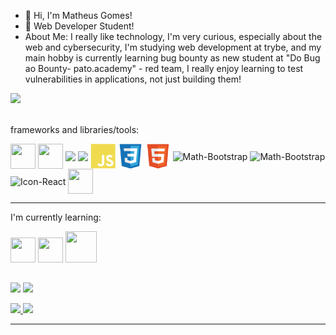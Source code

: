 - 👋 Hi, I'm Matheus Gomes!
- 🌱 Web Developer Student!
- About Me: I really like technology, I'm very curious, especially about the web and cybersecurity, I'm studying web development at trybe, and my main hobby is currently learning bug bounty as new student at "Do Bug ao Bounty- pato.academy" - red team, I really enjoy learning to test vulnerabilities in applications, not just building them! 
<img heigth="200" width="200" src="https://media.giphy.com/media/3oriNLx3dUqFgVi86I/giphy.gif">

<div style="display: inline_block"><br>
 <p>frameworks and libraries/tools:</p>
  <img align="center" height="40" width="40" src="https://cdn.jsdelivr.net/gh/devicons/devicon/icons/linux/linux-original.svg" />
  <img align="center"  height="40" width="40" src="https://cdn.jsdelivr.net/gh/devicons/devicon/icons/bash/bash-original.svg" />
  <img align="center" src="https://img.icons8.com/color/48/000000/git.png"/>
  <img align="center" width="50" src="https://img.icons8.com/ios-glyphs/30/000000/github.png"/>
  <img align="center" alt="Math-Js" height="40" width="40" src="https://raw.githubusercontent.com/devicons/devicon/master/icons/javascript/javascript-plain.svg">
  <img align="center" alt="Math-CSS" height="40" width="40" src="https://raw.githubusercontent.com/devicons/devicon/master/icons/css3/css3-original.svg">
  <img align="center" alt="Math-HTML" height="40" width="40" src="https://raw.githubusercontent.com/devicons/devicon/master/icons/html5/html5-original.svg">
  <img align="center" alt="Math-Bootstrap" height="40" width="40"
   src="https://img.icons8.com/color/48/000000/bootstrap.png"/>
 <img align="center" alt="Math-Bootstrap" height="40" width="40"
   src="https://cdn.jsdelivr.net/gh/devicons/devicon/icons/bulma/bulma-plain.svg" />
 <img align="center" alt="Icon-React" height="40" width="40"
   src="https://cdn.jsdelivr.net/gh/devicons/devicon/icons/react/react-original.svg" />
 <img align="center" height="40" width="40" src="https://cdn.jsdelivr.net/gh/devicons/devicon/icons/jest/jest-plain.svg" /><hr>
</div>
<div>
 <p>I'm currently learning:</p>
 <img height="40" width="40" src="https://cdn.jsdelivr.net/gh/devicons/devicon/icons/java/java-original.svg" />
 <img height="40" width="40" src="https://cdn.jsdelivr.net/gh/devicons/devicon/icons/spring/spring-original.svg" />
 <img height="50" width="50" src="https://cdn.jsdelivr.net/gh/devicons/devicon/icons/mysql/mysql-original-wordmark.svg" />
</div>
 
 ##
  
<div>

<a href = "mailto:matheus.gomes.santos@outlook.com"><img src="https://img.shields.io/badge/-Gmail-%23333?style=for-the-badge&logo=gmail&logoColor=white" target="_blank"></a>
<a href="https://www.linkedin.com/in/matheusgdev/" target="_blank"><img src="https://img.shields.io/badge/-LinkedIn-%230077B5?style=for-the-badge&logo=linkedin&logoColor=white" target="_blank"></a>

 <div>
  <a href="https://github.com/MatheusGomes-del">
  <img height="180em" src="https://github-readme-stats.vercel.app/api?username=MatheusGomes-del&show_icons=true&theme=gruvbox&include_all_commits=true&count_private=true"/>
  <img height="180em" src="https://github-readme-stats.vercel.app/api/top-langs/?username=MatheusGomes-del&layout=compact&langs_count=7&theme=gruvbox"/>
</div><hr>


</div>
